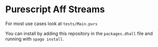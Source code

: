 # Purescript Aff Streams

For most use cases look at `tests/Main.purs`

You can install by adding this repository in the `packages.dhall` file and running with `spago install`.